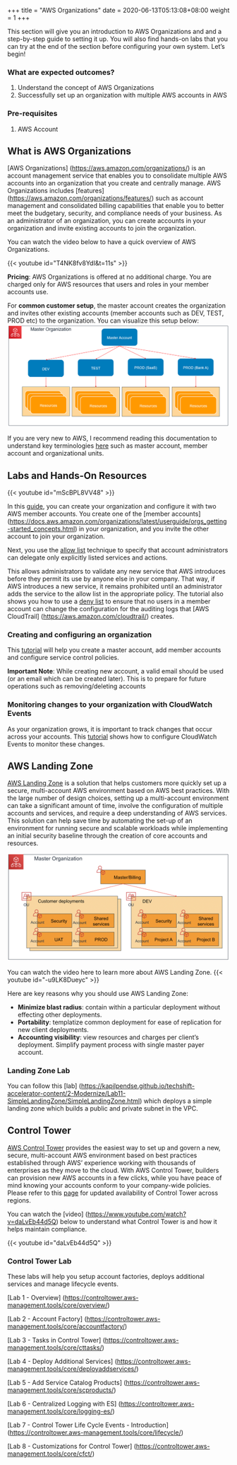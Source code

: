 +++
title = "AWS Organizations"
date =  2020-06-13T05:13:08+08:00
weight = 1
+++

This section will give you an introduction to AWS Organizations and and a step-by-step guide to setting it up. You will also find hands-on labs that you can try at the end of the section before configuring your own system. Let’s begin!

### What are expected outcomes?

1. Understand the concept of AWS Organizations
2. Successfully set up an organization with multiple AWS accounts in AWS

### Pre-requisites

1. AWS Account

## What is AWS Organizations

[AWS Organizations] (https://aws.amazon.com/organizations/) is an account management service that enables you to consolidate multiple AWS accounts into an organization that you create and centrally manage. AWS Organizations includes [features] (https://aws.amazon.com/organizations/features/) such as account management and consolidated billing capabilities that enable you to better meet the budgetary, security, and compliance needs of your business. As an administrator of an organization, you can create accounts in your organization and invite existing accounts to join the organization.

You can watch the video below to have a quick overview of AWS Organizations.

{{< youtube id="T4NK8fv8YdI&t=11s" >}}

**Pricing**: AWS Organizations is offered at no additional charge. You are charged only for AWS resources that users and roles in your member accounts use.

For **common customer setup**, the master account creates the organization and invites other existing accounts (member accounts such as DEV, TEST, PROD etc) to the organization. You can visualize this setup below:
![Basic organization setup](../img/AWSOrganization_basicSetup.png)

If you are very new to AWS, I recommend reading this documentation to understand key terminologies [here](https://docs.aws.amazon.com/organizations/latest/userguide/orgs_getting-started_concepts.html) such as master account, member account and organizational units.

## Labs and Hands-On Resources

{{< youtube id="mScBPL8VV48" >}}

In this [guide](https://aws.amazon.com/premiumsupport/knowledge-center/get-started-organizations/), you can create your organization and configure it with two AWS member accounts. You create one of the [member accounts] (https://docs.aws.amazon.com/organizations/latest/userguide/orgs_getting-started_concepts.html) in your organization, and you invite the other account to join your organization. 

Next, you use the [allow list](https://docs.aws.amazon.com/organizations/latest/userguide/orgs_getting-started_concepts.html#allowlist) technique to specify that account administrators can delegate only explicitly listed services and actions. 

This allows administrators to validate any new service that AWS introduces before they permit its use by anyone else in your company. That way, if AWS introduces a new service, it remains prohibited until an administrator adds the service to the allow list in the appropriate policy. The tutorial also shows you how to use a [deny list](https://docs.aws.amazon.com/organizations/latest/userguide/orgs_getting-started_concepts.html#denylist) to ensure that no users in a member account can change the configuration for the auditing logs that [AWS CloudTrail] (https://aws.amazon.com/cloudtrail/) creates.

### Creating and configuring an organization

This [tutorial](https://docs.aws.amazon.com/organizations/latest/userguide/orgs_tutorials_basic.html) will help you create a master account, add member accounts and configure service control policies.

**Important Note**:
While creating new account, a valid email should be used (or an email which can be created later). This is to prepare for future operations such as removing/deleting accounts

### Monitoring changes to your organization with CloudWatch Events

As your organization grows, it is important to track changes that occur across your accounts. This [tutorial](https://docs.aws.amazon.com/organizations/latest/userguide/orgs_tutorials_cwe.html) shows how to configure CloudWatch Events to monitor these changes.

## AWS Landing Zone

[AWS Landing Zone](https://aws.amazon.com/answers/aws-landing-zone/) is a solution that helps customers more quickly set up a secure, multi-account AWS environment based on AWS best practices. With the large number of design choices, setting up a multi-account environment can take a significant amount of time, involve the configuration of multiple accounts and services, and require a deep understanding of AWS services. This solution can help save time by automating the set-up of an environment for running secure and scalable workloads while implementing an initial security baseline through the creation of core accounts and resources.

![Image: AWS Organizations accounts](../img/AWSOrganization_accounts.png)

You can watch the video here to learn more about AWS Landing Zone.
{{< youtube id="-u9LK8Dueyc" >}}

Here are key reasons why you should use AWS Landing Zone:

* **Minimize blast radius**: contain within a particular deployment without effecting other deployments.
* **Portability**: templatize common deployment for ease of replication for new client deployments.
* **Accounting visibility**: view resources and charges per client’s deployment. Simplify payment process with single master payer account.

### Landing Zone Lab 

You can follow this [lab] (https://kapilpendse.github.io/techshift-accelerator-content/2-Modernize/Lab11-SimpleLandingZone/SimpleLandingZone.html) which deploys a simple landing zone which builds a public and private subnet in the VPC.

## Control Tower

[AWS Control Tower](https://aws.amazon.com/controltower/) provides the easiest way to set up and govern a new, secure, multi-account AWS environment based on best practices established through AWS’ experience working with thousands of enterprises as they move to the cloud. With AWS Control Tower, builders can provision new AWS accounts in a few clicks, while you have peace of mind knowing your accounts conform to your company-wide policies. Please refer to this [page](https://aws.amazon.com/about-aws/global-infrastructure/regional-product-services/) for updated availability of Control Tower across regions.

You can watch the [video] (https://www.youtube.com/watch?v=daLvEb44d5Q) below to understand what Control Tower is and how it helps maintain compliance.

{{< youtube id="daLvEb44d5Q" >}}

### Control Tower Lab 

These labs will help you setup account factories, deploys additional services and manage lifecycle events.

[Lab 1 - Overview] (https://controltower.aws-management.tools/core/overview/)

[Lab 2 - Account Factory] (https://controltower.aws-management.tools/core/accountfactory/)

[Lab 3 - Tasks in Control Tower] (https://controltower.aws-management.tools/core/cttasks/)

[Lab 4 - Deploy Additional Services] (https://controltower.aws-management.tools/core/deployaddservices/)

[Lab 5 - Add Service Catalog Products] (https://controltower.aws-management.tools/core/scproducts/)

[Lab 6 - Centralized Logging with ES] (https://controltower.aws-management.tools/core/logging-es/)

[Lab 7 - Control Tower Life Cycle Events - Introduction] (https://controltower.aws-management.tools/core/lifecycle/)

[Lab 8 - Customizations for Control Tower] (https://controltower.aws-management.tools/core/cfct/)
